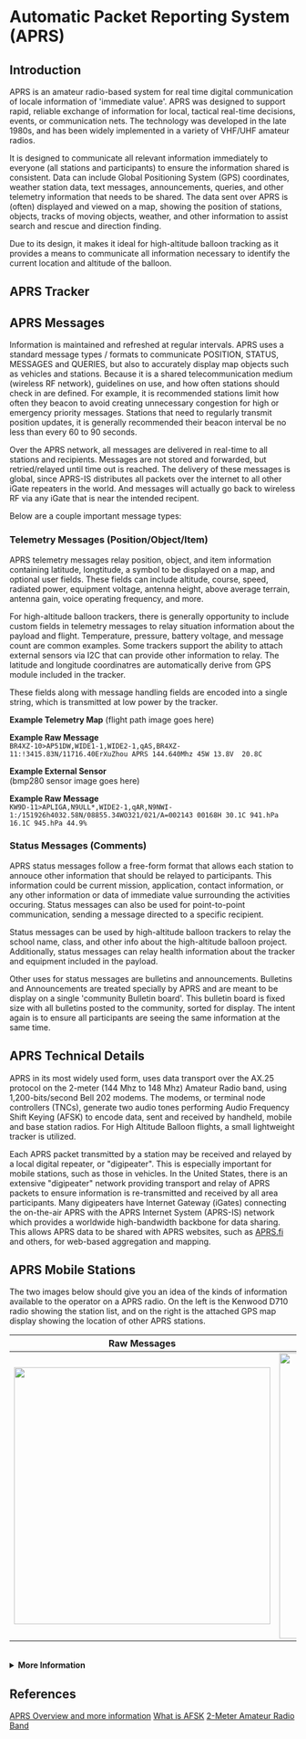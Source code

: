 # Automatic Packet Reporting System (APRS)

## Introduction

APRS is an amateur radio-based system for real time digital communication of locale information of 'immediate value'.  APRS was designed to support rapid, reliable exchange of information for local, tactical real-time decisions, events, or communication nets.  The technology was developed in the late 1980s, and has been widely implemented in a variety of VHF/UHF amateur radios. 

It is designed to communicate all relevant information immediately to everyone (all stations and participants) to ensure the information shared is consistent.  Data can include Global Positioning System (GPS) coordinates, weather station data, text messages, announcements, queries, and other telemetry information that needs to be shared. The data sent over APRS is (often) displayed and viewed on a map, showing the position of stations, objects, tracks of moving objects, weather, and other information to assist search and rescue and direction finding.  

Due to its design, it makes it ideal for high-altitude balloon tracking as it provides a means to communicate all information necessary to identify the current location and altitude of the balloon.

## APRS Tracker



## APRS Messages

Information is maintained and refreshed at regular intervals. APRS uses a standard message types / formats to communicate POSITION, STATUS, MESSAGES and QUERIES, but also to accurately display map objects such as vehicles and stations.  Because it is a shared telecommunication medium (wireless RF network), guidelines on use, and how often stations should check in are defined.  For example, it is recommended stations limit how often they beacon to avoid creating unnecessary congestion for high or emergency priority messages.  Stations that need to regularly transmit position updates, it is generally recommended their beacon interval be no less than every 60 to 90 seconds.

Over the APRS network, all messages are delivered in real-time to all stations and recipients.  Messages are not stored and forwarded, but retried/relayed until time out is reached. The delivery of these messages is global, since APRS-IS distributes all packets over the internet to all other iGate repeaters in the world.  And messages will actually go back to wireless RF via any iGate that is near the intended recipent.

Below are a couple important message types:

### Telemetry Messages (Position/Object/Item)

APRS telemetry messages relay position, object, and item information containing latitude, longtitude, a symbol to be displayed on a map, and optional user fields.  These fields can include altitude, course, speed, radiated power, equipment voltage, antenna height, above average terrain, antenna gain, voice operating frequency, and more.  

For high-altitude balloon trackers, there is generally opportunity to include custom fields in telemetry messages to relay situation information about the payload and flight.  Temperature, pressure, battery voltage, and message count are common examples.  Some trackers support the ability to attach external sensors via I2C that can provide other information to relay.  The latitude and longitude coordinatres are automatically derive from GPS module included in the tracker.  

These fields along with message handling fields are encoded into a single string, which is transmitted at low power by the tracker.

**Example Telemetry Map**
(flight path image goes here)

**Example Raw Message** <br>
```BR4XZ-10>AP51DW,WIDE1-1,WIDE2-1,qAS,BR4XZ-11:!3415.83N/11716.40ErXuZhou APRS 144.640Mhz 45W 13.8V  20.8C```

**Example External Sensor** <br>
(bmp280 sensor image goes here)

**Example Raw Message** <br>
```KW9D-11>APLIGA,N9ULL*,WIDE2-1,qAR,N9NWI-1:/151926h4032.58N/08855.34WO321/021/A=002143 00168H 30.1C 941.hPa 16.1C 945.hPa 44.9%```

### Status Messages (Comments)

APRS status messages follow a free-form format that allows each station to annouce other information that should be relayed to participants.  This information could be current mission, application, contact information, or any other information or data of immediate value surrounding the activities occuring.  Status messages can also be used for point-to-point communication, sending a message directed to a specific recipient.  

Status messages can be used by high-altitude balloon trackers to relay the school name, class, and other info about the high-altitude balloon project.  Additionally, status messages can relay health information about the tracker and equipment included in the payload.

Other uses for status messages are bulletins and announcements.  Bulletins and Announcements are treated specially by APRS and are meant to be display on a single 'community Bulletin board'.  This bulletin board is fixed size with all bulletins posted to the community, sorted for display.  The intent again is to ensure all participants are seeing the same information at the same time. 

## APRS Technical Details

APRS in its most widely used form, uses data transport over the AX.25 protocol on the 2-meter (144 Mhz to 148 Mhz) Amateur Radio band, using 1,200-bits/second Bell 202 modems.  The modems, or terminal node controllers (TNCs), generate two audio tones performing Audio Frequency Shift Keying (AFSK) to encode data, sent and received by handheld, mobile and base station radios.  For High Altitude Balloon flights, a small lightweight tracker is utilized.

Each APRS packet transmitted by a station may be received and relayed by a local digital repeater, or "digipeater".  This is especially important for mobile stations, such as those in vehicles.  In the United States, there is an extensive "digipeater" network providing transport and relay of APRS packets to ensure information is re-transmitted and received by all area participants.  Many digipeaters have Internet Gateway (iGates) connecting the on-the-air APRS with the APRS Internet System (APRS-IS) network which provides a worldwide high-bandwidth backbone for data sharing.  This allows APRS data to be shared with APRS websites, such as [APRS.fi](https://www.apfs.fi/) and others, for web-based aggregation and mapping.

## APRS Mobile Stations
The two images below should give you an idea of the kinds of information available to the operator on a APRS radio. On the left is the Kenwood D710 radio showing the station list, and on the right is the attached GPS map display showing the location of other APRS stations.

| **Raw Messages** | **GPS Map** |
| :----------: | :-----: |
| <img src="http://www.aprs.org/D7xx/AB9FXd710list1.JPG" width="450" /> | <img src="http://www.aprs.org/avmap/AVMAPg5_new_iconXx.JPG" width="500" /> |

<br/>

<details>
<summary><b>More Information</b></summary>

### APRS Frequencies Globally
Different frequencies are allocated for APRS across the globe.  For pico-balloon flights that maybe traveling across international boundaries, APRS geofencing must be supported by the tracker to ensure messages continue to be received.

![Frequencies by geographic area](http://www.aprs.org/maps/APRSVHFworldmapXx.jpg)

### APRS Digipeater PATH Relay

PATH settings determine what kind and how many digipeaters will be used to relay packets to their destination.  For all High-Altitude Balloon (HAB) and Pico-Balloon flights, WIDE-1 path settings are the guideline since multiple digipeater stations on the ground may receive APRS data transmitted.

<img src="http://www.aprs.net.au/sites/default/files/Digi-Demo.gif" />

</details>

## References

[APRS Overview and more information](http://www.aprs.org/)
[What is AFSK](https://www.notblackmagic.com/bitsnpieces/afsk//#what-is-afsk)
[2-Meter Amateur Radio Band](https://en.wikipedia.org/wiki/2-meter_band)
